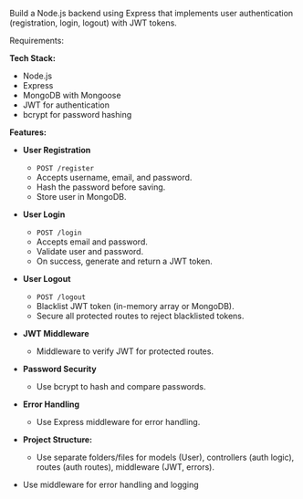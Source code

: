 Build a Node.js backend using Express that implements user authentication (registration, login, logout) with JWT tokens.

Requirements:

**Tech Stack:**

- Node.js
- Express
- MongoDB with Mongoose
- JWT for authentication
- bcrypt for password hashing

**Features:**

- **User Registration**

  - `POST /register`
  - Accepts username, email, and password.
  - Hash the password before saving.
  - Store user in MongoDB.

- **User Login**

  - `POST /login`
  - Accepts email and password.
  - Validate user and password.
  - On success, generate and return a JWT token.

- **User Logout**

  - `POST /logout`
  - Blacklist JWT token (in-memory array or MongoDB).
  - Secure all protected routes to reject blacklisted tokens.

- **JWT Middleware**

  - Middleware to verify JWT for protected routes.

- **Password Security**

  - Use bcrypt to hash and compare passwords.

- **Error Handling**

  - Use Express middleware for error handling.

- **Project Structure:**

  - Use separate folders/files for models (User), controllers (auth logic), routes (auth routes), middleware (JWT, errors).

- Use middleware for error handling and logging
